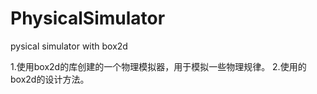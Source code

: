 # PhysicalSimulator
pysical simulator with box2d

1.使用box2d的库创建的一个物理模拟器，用于模拟一些物理规律。
2.使用的box2d的设计方法。

